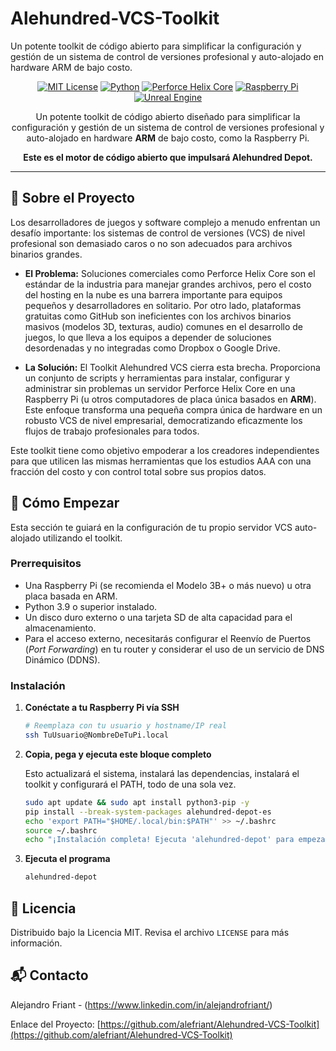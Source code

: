 # Alehundred-VCS-Toolkit
Un potente toolkit de código abierto para simplificar la configuración y gestión de un sistema de control de versiones profesional y auto-alojado en hardware ARM de bajo costo.

<div align="center">

[![MIT License](https://img.shields.io/badge/License-MIT-blue.svg)](https://choosealicense.com/licenses/mit/)
[![Python](https://img.shields.io/badge/Python-3.9+-yellow.svg)](https://www.python.org/)
[![Perforce Helix Core](https://img.shields.io/badge/Supports-Perforce%20Helix%20Core-purple.svg)](https://www.perforce.com/products/helix-core)
[![Raspberry Pi](https://img.shields.io/badge/Runs%20on-Raspberry%20Pi-red.svg)](https://www.raspberrypi.org/)
[![Unreal Engine](https://img.shields.io/badge/For-Unreal%20Engine-blueviolet.svg)](https://www.unrealengine.com/)

Un potente toolkit de código abierto diseñado para simplificar la configuración y gestión de un sistema de control de versiones profesional y auto-alojado en hardware **ARM** de bajo costo, como la Raspberry Pi.

**Este es el motor de código abierto que impulsará Alehundred Depot.**

</div>

---

## 📖 Sobre el Proyecto

Los desarrolladores de juegos y software complejo a menudo enfrentan un desafío importante: los sistemas de control de versiones (VCS) de nivel profesional son demasiado caros o no son adecuados para archivos binarios grandes.

* **El Problema:** Soluciones comerciales como Perforce Helix Core son el estándar de la industria para manejar grandes archivos, pero el costo del hosting en la nube es una barrera importante para equipos pequeños y desarrolladores en solitario. Por otro lado, plataformas gratuitas como GitHub son ineficientes con los archivos binarios masivos (modelos 3D, texturas, audio) comunes en el desarrollo de juegos, lo que lleva a los equipos a depender de soluciones desordenadas y no integradas como Dropbox o Google Drive.

* **La Solución:** El Toolkit Alehundred VCS cierra esta brecha. Proporciona un conjunto de scripts y herramientas para instalar, configurar y administrar sin problemas un servidor Perforce Helix Core en una Raspberry Pi (u otros computadores de placa única basados en **ARM**). Este enfoque transforma una pequeña compra única de hardware en un robusto VCS de nivel empresarial, democratizando eficazmente los flujos de trabajo profesionales para todos.

Este toolkit tiene como objetivo empoderar a los creadores independientes para que utilicen las mismas herramientas que los estudios AAA con una fracción del costo y con control total sobre sus propios datos.

## 🚀 Cómo Empezar

Esta sección te guiará en la configuración de tu propio servidor VCS auto-alojado utilizando el toolkit.

### Prerrequisitos

* Una Raspberry Pi (se recomienda el Modelo 3B+ o más nuevo) u otra placa basada en ARM.
* Python 3.9 o superior instalado.
* Un disco duro externo o una tarjeta SD de alta capacidad para el almacenamiento.
* Para el acceso externo, necesitarás configurar el Reenvío de Puertos (*Port Forwarding*) en tu router y considerar el uso de un servicio de DNS Dinámico (DDNS).

### Instalación

1.  **Conéctate a tu Raspberry Pi vía SSH**

    ```bash
    # Reemplaza con tu usuario y hostname/IP real
    ssh TuUsuario@NombreDeTuPi.local
    ```
    
2.  **Copia, pega y ejecuta este bloque completo**

    Esto actualizará el sistema, instalará las dependencias, instalará el toolkit y configurará el PATH, todo de una sola vez.

    ```bash
    sudo apt update && sudo apt install python3-pip -y
    pip install --break-system-packages alehundred-depot-es
    echo 'export PATH="$HOME/.local/bin:$PATH"' >> ~/.bashrc
    source ~/.bashrc
    echo "¡Instalación completa! Ejecuta 'alehundred-depot' para empezar."
    ```

3.  **Ejecuta el programa**

    ```bash
    alehundred-depot
    ```

## 📜 Licencia

Distribuido bajo la Licencia MIT. Revisa el archivo `LICENSE` para más información.

## 📬 Contacto

Alejandro Friant - (https://www.linkedin.com/in/alejandrofriant/)

Enlace del Proyecto: [https://github.com/alefriant/Alehundred-VCS-Toolkit](https://github.com/alefriant/Alehundred-VCS-Toolkit)
